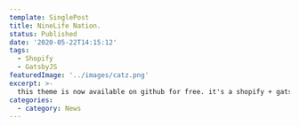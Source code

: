 ```yaml
---
template: SinglePost
title: NineLife Nation.
status: Published
date: '2020-05-22T14:15:12'
tags:
  - Shopify
  - GatsbyJS
featuredImage: '../images/catz.png'
excerpt: >-
  this theme is now available on github for free. it's a shopify + gatsby starter theme for digital commerce
categories:
  - category: News
---
```

